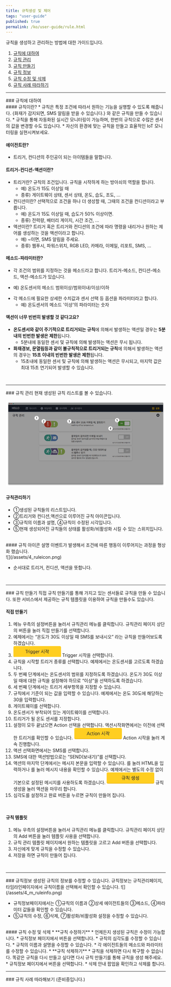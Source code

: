```yaml
---
title: 규칙생성 및 제어
tags: "user-guide"
published: true
permalink: /ko/user-guide/rule.html
---
```


규칙을 생성하고 관리하는 방법에 대한 가이드입니다.

1. [규칙에 대하여](#id-rule-about)
2. [규칙 관리](#id-rule-management)
3. [규칙 만들기](#id-rule-creation)
4. [규칙 정보](#id-rule-info)
5. [규칙 수정 및 삭제](#id-rule-edit)
6. [규칙 사례 따라하기](#id-rule-tutorial)

---
<div id='id-rule-about'></div>
### 규칙에 대하여
<br>
#### 규칙이란?
* 규칙은 특정 조건에 따라서 원하는 기능을 실행할 수 있도록 해줍니다. {화재가 감지되면, SMS 알림을 받을 수 있습니다.} 와 같은 규칙을 만들 수 있습니다.
* 규칙을 통해 자동화된 실시간 모니터링이 가능하며, 한번의 규칙으로 수많은 센서의 값을 변경할 수도 있습니다.
* 자신의 환경에 맞는 규칙을 만들고 효율적인 IoT 모니터링을 실현시켜보세요. 

#### 에이전트란?
* 트리거, 컨디션의 주인공이 되는 아이템들을 말합니다.
  
#### 트리거-컨디션-액션이란?
* 트리거란? 규칙의 조건입니다. 규칙을 시작하게 하는 방아쇠의 역할을 합니다.
  - 예) 온도가 15도 이상일 때
  - 종류) 게이트웨이 상태, 센서 상태, 온도, 습도, 조도, ...  
* 컨디션이란? 선택적으로 조건을 하나 더 생성할 때, 그때의 조건을 컨디션이라고 부릅니다.
  - 예) 온도가 15도 이상일 때, 습도가 50% 이상이면.
  - 종류) 전력량, 배터리 게이지, 시간 조건, ...
* 액션이란? 트리거 혹은 트리거와 컨디션의 조건에 따라 명령을 내리거나 원하는 제어를 생성하는 것을 액션이라고 합니다.
  - 예) ~이면, SMS 알림을 주세요.
  - 종류) 웹푸시, 파워스위치, RGB LED, 카메라, 이메일, 리포트, SMS, ...

#### 메소드-파라미터란?
*  각 조건의 범위를 지정하는 것을 메소드라고 합니다. 트리거-메소드, 컨디션-메소드, 액션-메소드가 있습니다.
  - 예) 온도센서의 메소드 범위이상/범위이내/이상/이하
* 각 메소드에 필요한 상세한 수치값과 센서 선택 등 옵션을 파라미터라고 합니다.
  - 예) 온도센서의 메소드 '이상'의 파라미터는 숫자

#### 액션이 너무 빈번히 발생할 것 같다고요?
* **온도센서와 같이 주기적으로 트리거되는 규칙**에 의해서 발생하는 액션일 경우는 **5분내의 빈번한 발생은 제한**됩니다. 
   - 5분내에 동일한 센서 및 규칙에 의해 발생하는 액션은 무시 됩니다.
* **화재경보, 문열림등과 같이 불규칙적으로 트리거되는 규칙**에 의해서 발생하는 액션의 경우는 **15초 이내의 빈번한 발생은 제한**됩니다.
   - 15초내에 동일한 센서 및 규칙에 의해 발생하는 액션은 무시되고, 마지막 값은 최대 15초 연기되어 발생할 수 있습니다.

<br>

---
<div id='id-rule-management'></div>
### 규칙 관리
현재 생성된 규칙 리스트를 볼 수 있습니다.

![](/assets/4_m_rule.png)

#### 규칙관리하기 
* ①생성된 규칙들의 리스트입니다.
* ②트리거와 컨디션,액션으로 이루어진 규칙 아이콘입니다.
* ③규칙의 이름과 설명, ④규칙이 수정된 시각입니다.
* ⑤현재 생성되어진 규칙들의 상태를 활성화/비활성화 시킬 수 있는 스위치입니다. 

<br>
#### 규칙 아이콘 설명
이벤트가 발생해서 조건에 따른 행동이 이루어지는 과정을 형상화 했습니다. 
<br>
![](/assets/4_ruleicon.png)

* 순서대로 트리거, 컨디션, 액션을 뜻합니다.

<br>

---
<div id='id-rule-creation'></div>
### 규칙 만들기
직접 규칙 만들기를 통해 가지고 있는 센서들로 규칙을 만들 수 있습니다. 또한 서비스에서 제공하는 규칙 템플릿을 이용하여 규칙을 만들수도 있습니다.

<br>

#### 직접 만들기
1. 메뉴 우측의 <i class="fa fd-menu_setting"></i> 설정버튼을 눌러서 <i class="fa fd-menu_ruleManagement"></i> 규칙관리 메뉴를 클릭합니다. 규칙관리 페이지 상단의 <i class="fa fa-plus-circle"></i> 버튼을 눌러 <i class="fa fd-rule_creation"></i>직접 만들기를 선택합니다.
2. 예제에서는 “온도가 30도 이상일 때 SMS를 보내시오” 라는 규칙을 만들어보도록 하겠습니다.
3. ![](/assets/4_rule_trigger.png) Trigger 시작을 선택합니다.
4. 규칙을 시작할 트리거 종류를 선택합니다. 예제에서는 <i class="fa fd-rule_trigger_temperature fa-2x" style="color: #e04937"></i>온도센서를 고르도록 하겠습니다.
5. 두 번째 단계에서는 온도센서의 범위를 지정하도록 하겠습니다. 온도가 30도 이상일 때에 대한 규칙을 설정해야 하므로 <i class="fa fd-rule_method_over fa-2x"></i>“이상”을 선택하도록 하겠습니다.
6. 세 번째 단계에서는 트리거 세부항목을 지정할 수 있습니다.
7. 규칙에서 기준이 되는 값을 입력할 수 있습니다. 예제에서는 온도 30도에 해당하는 30을 입력합니다.
8. 게이트웨이를 선택합니다.
9. 온도센서가 부착되어 있는 게이트웨이를 선택합니다.
10. 트리거가 될 온도 센서를 지정합니다.
11. 설정이 모두 끝났으면 Action 선택을 선택합니다. 액션시작화면에서는 이전에 선택한 트리거를 확인할 수 있습니다. ![](/assets/4_rule_action.png) Action 시작을 눌러 계속 진행합니다.
12. 액션 선택화면에서는 <i class="fa fd-rule_action_sms fa-2x"  style="color: #53ae55"></i> SMS를 선택합니다.
13. SMS에 대한 액션방법으로는 <i class="fa fd-rule_method_send fa-2x"></i>“SEND(보내기)”를 선택합니다.
14. 액션의 마지막 단계에서는 메시지 본문을 입력할 수 있습니다. <i class="fa fa-edit"></i>를 눌러 HTML을 입력하거나 <i class="fa fa-eye"></i>를 눌러 메시지 내용을 확인할 수 있습니다. 예제에서는 별도의 수정 없이 기본으로 설정된 메시지를 사용하도록 하겠습니다. ![](/assets/4_rule_create.png) 규칙생성을 눌러 액션을 마무리 합니다.
15. 심각도를 설정하고 완료 버튼을 누르면 규칙이 만들어 집니다.

<br>

#### 규칙 템플릿 
1. 메뉴 우측의 <i class="fa fd-menu_setting"></i>설정버튼을 눌러서 <i class="fa fd-menu_ruleManagement"></i> 규칙관리 메뉴를 클릭합니다. 규칙관리 페이지 상단의 <i class="fa fa-plus-circle"></i> Add 버튼을 눌러 <i class="fa fa-copy fa-lg"></i> 템플릿 사용을 선택합니다.
2. 규칙 관리 템플릿 페이지에서 원하는 템플릿을 고르고 <i class="fa fa-plus-circle"></i> Add 버튼을 선택합니다.
3. 자신에게 맞게 규칙을 수정할 수 있습니다.
4. 저장을 하면 규칙이 만들어 집니다.

<br>

---
<div id='id-rule-info'></div>
### 규칙정보
생성된 규칙의 정보를 수정할 수 있습니다. 규칙정보는 규칙관리페이지, 타임라인페이지에서 규칙이름을 선택해서 확인할 수 있습니다.
![](/assets/4_m_ruleinfo.png)

* 규칙정보페이지에서는 ①규칙의 이름과 ②상세 에이전트들의 ③메소드, ④파라미터 값들을 확인할 수 있습니다.
* ⑤규칙의 수정, ⑥삭제, ⑦활성화/비활성화 설정을 수정할 수 있습니다.

<br>

<div id='id-rule-edit'></div>
#### 규칙 수정 및 삭제
* **규칙 수정하기**
  * 언제든지 생성된 규칙은 수정이 가능합니다.
  * 규칙정보 페이지에서 <i class="fa fa-cog"></i> 버튼을 선택합니다.
  * 규칙의 심각도를 수정할 수 있습니다.
  * 규칙의 이름과 설명을 수정할 수 있습니다.
  * 각 에이전트들의 메소드와 파라미터를 수정할 수 있습니다.
* **규칙 삭제하기**
  * 규칙을 삭제하면 다시 복구할 수 없습니다. 똑같은 규칙을 다시 만들고 싶다면 다시 규칙 만들기를 통해 규칙을 생성 해주세요.
  * 규칙정보 페이지에서 <i class="fa fa-cog"></i> 버튼을 선택합니다.
  * 삭제 안내 팝업을 확인하고 삭제를 합니다.

<br>

---
<div id='id-rule-tutorial'></div>
### 규칙 사례 따라해보기
(준비중입니다.)

<br>
<div class='scrolltop'>
    <div class='scroll icon'><i class="fa fa-arrow-circle-up"></i></div>
</div>
<!---
1. 규칙에 대하여
* 규칙 관리
* 규칙 만들기
* 규칙 정보
* 규칙 수정
* 규칙 삭제
-->
